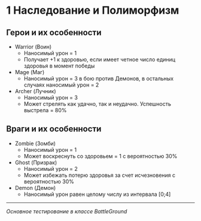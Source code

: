 # 1 Наследование и Полиморфизм 
## Герои и их особенности
* Warrior (Воин)
  - Наносимый урон = 1
  - Получает +1 к здоровью, если имеет четное число единиц здоровья в момент победы
* Mage (Маг)
  - Наносимый урон = 3 в бою против Демонов, в остальных случаях наносимый урон = 2
* Archer (Лучник)
  - Наносимый урон = 3
  - Может стрелять как удачно, так и неудачно. Успешность выстрела = 80%
## Враги и их особенности
* Zombie (Зомби)
  - Наносимый урон = 1
  - Может воскреснуть со здоровьем = 1 с вероятностью 30%
* Ghost (Призрак)
  - Наносимый урон = 2
  - Может избежать потерю здоровья за счет исчезновения с вероятностью 30%
* Demon (Демон)
  - Наносимый урон равен целому числу из интервала [0;4]
---   
*Основное тестирование в классе BattleGround*
